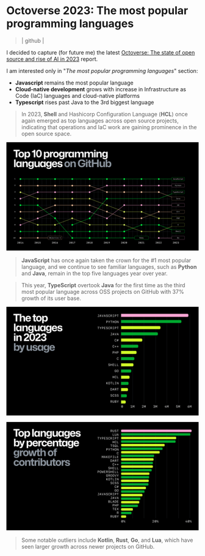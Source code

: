 # Octoverse 2023: The most popular programming languages
> | github |

I decided to capture (for future me) the latest [Octoverse: The state of open source and rise of AI in 2023](https://github.blog/2023-11-08-the-state-of-open-source-and-ai/#the-most-popular-programming-languages) report.

I am interested only in "*The most popular programming languages*" section:

- **Javascript** remains the most popular language
- **Cloud-native development** grows with increase in Infrastructure as Code (IaC) languages and cloud-native platforms
- **Typescript** rises past Java to the 3rd biggest language

> In 2023, **Shell** and Hashicorp Configuration Language (**HCL**) once again emerged as top languages across open source projects, indicating that operations and IaC work are gaining prominence in the open source space.

![img1](2023-11-09-octoverse/github-top-10-programming-languages.png)

> **JavaScript** has once again taken the crown for the #1 most popular language, and we continue to see familiar languages, such as **Python** and **Java**, remain in the top five languages year over year.

> This year, **TypeScript** overtook **Java** for the first time as the third most popular language across OSS projects on GitHub with 37% growth of its user base.

![img2](2023-11-09-octoverse/github-top-programming-languages-by-usage.png)

![img3](2023-11-09-octoverse/github-top-languages-by-percentage-growth.png)

>Some notable outliers include **Kotlin**, **Rust**, **Go**, and **Lua**, which have seen larger growth across newer projects on GitHub.
